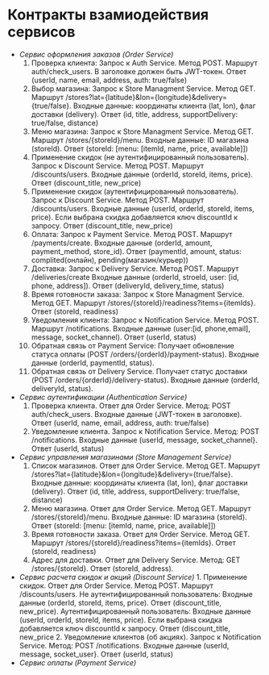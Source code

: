 # Контракты взамиодействия сервисов
  + *Сервис оформления заказов (Order Service)*
      1. Проверка клиента: Запрос к Auth Service. Метод POST. Маршрут auth/check_users. В заголовке должен быть JWT-токен. Ответ (userId, name, email, address, auth: true/false)
      2. Выбор магазина: Запрос к Store Managment Service. Метод GET. Маршрут /stores?lat={latitude}&lon={longitude}&delivery={true/false}. Входные данные: координаты клиента (lat, lon), флаг доставки (delivery). Ответ (id, title, address, supportDelivery: true/false, distance)
      3. Меню магазина: Запрос к Store Managment Service. Метод GET. Маршрут /stores/{storeId}/menu. Входные данные: ID магазина (storeId). Ответ (storeId: [menu: [itemId, name, price, available]])
      4. Применение скидок (не аутентифицированный пользователь). Запрос к Discount Service. Метод POST. Маршрут /discounts/users. Входные данные (orderId, storeId, items, price). Ответ (discount_title, new_price)
      5. Применение скидок (аутентифицированный пользователь). Запрос к Discount Service. Метод POST. Маршрут /discounts/users. Входные данные (userId, orderId, storeId, items, price). Если выбрана скидка добавляется ключ discountId к запросу. Ответ (discount_title, new_price)
      6. Оплата: Запрос к Payment Service. Метод POST. Маршрут /payments/create. Входные данные (orderId, amount, payment_method, store_id). Ответ (paymentId, amount, status: complited(онлайн), pending(магазин/курьер))
      7. Доставка: Запрос к Delivery Service. Метод POST. Маршрут /deliveries/create Входные данные (orderId, stroeId, user: [id, phone, address]). Ответ (deliveryId, delivery_time, status)
      8. Время готовности заказа: Запрос к Store Managment Service. Метод GET. Маршрут /stores/{storeId}/readiness?items={itemIds}. Ответ (storeId, readiness)
      9. Уведомления клиента: Запрос к Notification Service. Метод POST. Маршрут /notifications. Входные данные (user:[id, phone,email], message, socket_channel). Ответ (userId, status)
      10. Обратная связь от Payment Service: Получает обновление статуса оплаты (POST /orders/{orderId}/payment-status). Входные данные (orderId, paymentId, status).
      11. Обратная связь от Delivery Service. Получает статус доставки (POST /orders/{orderId}/delivery-status). Входные данные (orderId, deliveryId, status).
  + *Сервис аутентификации (Authentication Service)*
       1. Проверка клиента. Ответ для Order Service. Метод: POST auth/check_users. Входные данные (JWT-токен в заголовке). Ответ (userId, name, email, address, auth: true/false)
       2. Уведомление клиента. Запрос к Notification Service. Метод: POST /notifications. Входные данные (userId, message, socket_channel}. Ответ (userId, status)
  + *Сервис управления магазинами (Store Management Service)*
       1. Список магазинов. Ответ для Order Service.  Метод GET. Маршрут /stores?lat={latitude}&lon={longitude}&delivery={true/false}. Входные данные: координаты клиента (lat, lon), флаг доставки (delivery). Ответ (id, title, address, supportDelivery: true/false, distance)
       2. Меню магазина. Ответ для Order Service.  Метод GET. Маршрут /stores/{storeId}/menu. Входные данные: ID магазина (storeId). Ответ (storeId: [menu: [itemId, name, price, available]])
       3. Время готовности заказа. Ответ для Order Service. Метод GET. Маршрут /stores/{storeId}/readiness?items={itemIds}. Ответ (storeId, readiness)
       4. Адрес для доставки. Ответ для Delivery Service. Метод: GET /stores/{storeId}. Ответ (storeId, address).
  + *Сервис расчета скидок и акций (Discount Service)*
        1. Применение скидок. Ответ для Order Service. Метод POST. Маршрут /discounts/users. Не аутентифицированный пользователь: Входные данные (orderId, storeId, items, price). Ответ (discount_title, new_price). Аутентифицированный пользователь: Входные данные (userId, orderId, storeId, items, price). Если выбрана скидка добавляется ключ discountId к запросу. Ответ (discount_title, new_price
        2. Уведомление клиентов (об акциях). Запрос к Notification Service. Метод: POST /notifications. Входные данные (userId, message, socket_user}. Ответ (userId, status)
  + *Сервис оплаты (Payment Service)*

















 













  







